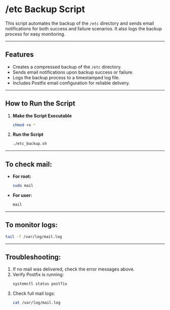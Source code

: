 # /etc Backup Script

This script automates the backup of the `/etc` directory and sends email notifications for both success and failure scenarios. It also logs the backup process for easy monitoring.

---

## Features

- Creates a compressed backup of the `/etc` directory.
- Sends email notifications upon backup success or failure.
- Logs the backup process to a timestamped log file.
- Includes Postfix email configuration for reliable delivery.

---

## How to Run the Script

1. **Make the Script Executable**

   ```bash
   chmod +x *
   ```

2. **Run the Script**

   ```bash
   ./etc_backup.sh
   ```

---

## To check mail:

- **For root:**
  ```bash
  sudo mail
  ```

- **For user:**
  ```bash
  mail
  ```

---

## To monitor logs:

```bash
tail -f /var/log/mail.log
```

---

## Troubleshooting:

1. If no mail was delivered, check the error messages above.
2. Verify Postfix is running:
   ```bash
   systemctl status postfix
   ```
3. Check full mail logs:
   ```bash
   cat /var/log/mail.log
   ```
